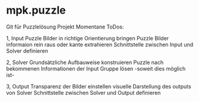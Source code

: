 # mpk.puzzle
Git für Puzzlelösung Projekt
Momentane ToDos:

1, Input
  Puzzle Bilder in richtige Orientierung bringen
  Puzzle Bilder informaion rein raus oder kante extrahieren
  Schnittstelle zwischen Input und Solver definieren

2, Solver
  Grundsätzliche Aufbauweise konstruieren
  Puzzle nach bekommenen Informationen der Input Gruppe lösen -soweit dies möglich ist-

3, Output
  Transparenz der Bilder einstellen
  visuelle Darstellung des outputs von Solver
  Schnittstelle zwischen Solver und Output definieren
  
